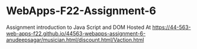 # WebApps-F22-Assignment-6
Assignment introduction to Java Script and DOM
Hosted At https://44-563-web-apps-f22.github.io/44563-webapps-assignment-6-anudeepsagar/musician.html/discount.html/Vaction.html
